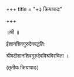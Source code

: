 +++
title = "+३ क्रियापादः"

+++


॥श्री ॥  

ईशानशिवगुरुदेवपद्धतिः  

श्रीमदीशानशिवगुरुदेवमिश्रविरचिता ।  

(तृतीयः क्रियापादः)  
